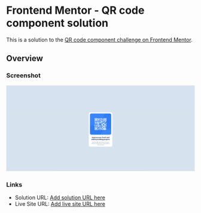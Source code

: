 # Frontend Mentor - QR code component solution

This is a solution to the [QR code component challenge on Frontend Mentor](https://www.frontendmentor.io/challenges/qr-code-component-iux_sIO_H).

## Overview

### Screenshot

![](./screenshot.png)

### Links

-   Solution URL: [Add solution URL here](https://github.com/DylandeBruijn/qr-code-component)
-   Live Site URL: [Add live site URL here](https://qr-code-component-kohl-delta.vercel.app/)
